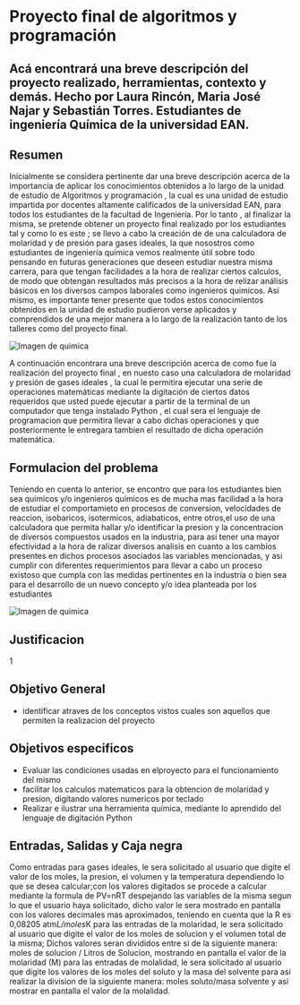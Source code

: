 # Proyecto final de algoritmos y programación
## Acá encontrará una breve descripción del proyecto realizado, herramientas, contexto y demás. Hecho por Laura Rincón, Maria José Najar y Sebastián Torres. Estudiantes de ingeniería Química de la universidad EAN.

## Resumen
Inicialmente se considera pertinente dar una breve descripción acerca de la importancia de aplicar los conocimientos obtenidos a lo largo de la unidad de estudio de Algoritmos y programación , la cual es una unidad de estudio impartida por docentes altamente calificados de la universidad EAN, para todos los estudiantes de la facultad de Ingeniería.
Por lo tanto , al finalizar la misma, se pretende obtener un proyecto final realizado por los estudiantes tal y como lo es este ; se llevo a cabo la creación de
de una calculadora de molaridad y de presión para gases ideales, la que nosostros como estudiantes de ingeniería química vemos realmente útil sobre todo pensando en futuras generaciones que deseen estudiar nuestra misma carrera, para que tengan facilidades a la hora de realizar ciertos calculos, de modo que obtengan resultados más precisos a la hora de relizar análisis básicos en los diversos campos laborales como ingenieros quimicos. Así mismo, es importante tener presente que todos estos conocimientos obtenidos en la unidad de estudio pudieron verse aplicados y comprendidos de una mejor manera a lo largo de la realización tanto de los talleres como del proyecto final.

![Imagen de quimica](https://es.unesco.org/sites/default/files/styles/img_688x358/public/courier/photos/gettyimages-874157664.jpg?itok=UcRccWO)

A continuación encontrara una breve descripción acerca de como fue la realización del proyecto final , en nuesto caso una calculadora de molaridad y presión de gases ideales , la cual le permitira ejecutar una serie de operaciones matemáticas mediante la digitación de ciertos datos requeridos que usted puede ejecutar a partir de la terminal de un computador que tenga instalado Python , el cual sera el lenguaje de programacion que permitira llevar a cabo dichas operaciones y que posteriormente le entregara tambien el resultado de dicha operación matemática.

## Formulacion del problema
Teniendo en cuenta lo anterior, se encontro que para los estudiantes bien sea quimicos y/o ingenieros quimicos es de mucha mas facilidad a la hora de estudiar el comportamieto en procesos de conversion, velocidades de reaccion, isobaricos, isotermicos, adiabaticos, entre otros,el uso de una calculadora que permita hallar y/o identificar la presion y la concentracion de diversos compuestos usados en la industria, para asi tener una mayor efectividad a la hora de ralizar diversos analisis en cuanto a los cambios presentes en dichos procesos asociados las variables mencionadas, y asi cumplir con diferentes requerimientos para llevar a cabo un proceso existoso que cumpla con las medidas pertinentes en la industria o bien sea para el desarrollo de un nuevo concepto y/o idea planteada por los estudiantes 

![Imagen de quimica](https://previews.123rf.com/images/fineart/fineart1211/fineart121100020/16188819-man%C3%B3metro-de-presi%C3%B3n-industrial-con-tubo-de-medici%C3%B3n-del-caudal.jpg)

## Justificacion 

1

## Objetivo General
- identificar atraves de los conceptos vistos cuales son aquellos que permiten la realizacion del proyecto 
## Objetivos especificos
- Evaluar las condiciones usadas en elproyecto para el funcionamiento del mismo
- facilitar los calculos matematicos para la obtencion de molaridad y presion, digitando valores numericos por teclado
- Realizar e ilustrar una herramienta química, mediante lo aprendido del lenguaje de digitación Python
## Entradas, Salidas y Caja negra 
Como entradas para gases ideales, le sera solicitado al usuario que digite el valor de los moles, la presion, el volumen y la temperatura dependiendo lo que se desea calcular;con los valores digitados se procede a calcular mediante la formula de PV=nRT despejando las variables de la misma segun lo que el usuario haya solicitado, dicho valor le sera mostrado en pantalla con los valores decimales mas aproximados, teniendo en cuenta que la R es 0,08205 atm*L/moles*K
para las entradas de la molaridad, le sera solicitado al usuario que digite el valor de los moles de solucion y el volumen total de la misma; Dichos valores seran divididos entre si de la siguiente manera: moles de solucion / Litros de Solucion, mostrando en pantalla el valor de la molaridad (M)
para las entradas de molalidad, le sera solicitado al usuario que digite los valores de los moles del soluto y la masa del solvente para asi realizar la division de la siguiente manera: moles soluto/masa solvente y asi mostrar en pantalla el valor de la molalidad.


